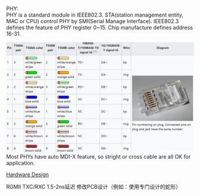 
PHY:<br>
PHY is a standard module in IEEE802.3. STA(station management entity, MAC or CPU) control PHY by SMI(Serial Manage Interface). IEEE802.3 defines the feature of PHY register 0~15. Chip manufacture defines address 16-31.

![GitHub Logo](/images/NetCable.jpg)
Most PHYs have auto MDI-X feature, so stright or cross cable are all OK for application.

[Hardware Design](https://www.pianshen.com/article/6827360824/)

RGMII
TXC/RXC 1.5-2ns延迟
修改PCB设计（例如：使用专门设计的蛇形）
